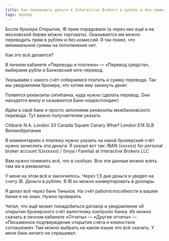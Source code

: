 ```yaml
---
title: Как переводить деньги в Interactive Brokers в рублях и без комиссий
tags: брокер
---
```

Босле брокера Открытие, IB прям порадовали (а через них ещё и на московской бирже можно торговать). Оказывается им можно переводить прям в рублях и без комиссий. Я так понял, что минимальной суммы на пополенение нет.

Как это всё делается?

В личном кабинете «Переводы и платежи» — «Перевод средств», выбираем рубли и Банковский wire-перевод.

Указываем с какого счёт собираемся платить и сумму перевода. Так мы уведомляем брокера, что хотим ему закинуть денег.

Появятся реквизиты ситибанка, куда нужно сделать перевод. Они находятся внизу и называются Банк-корреспондент.

Идём в свой банк и просто заполняем реквизиты межбанковского перевода. Тут важно получаетелем указать

Citibank N.A. London
33 Canada Square
Canary Wharf
London E14 5LB
Великобритания

В комментариях к платежу нужно указать на какой брокерский счёт нужно зачислить эти деньги. Я указал вот так: IBAN (хххххх) for personal broker account (Uхххххх) / (Imya I Familia) at Interactive Brokers LLC

Вам нужно поменять всё, что в скобках. Все эти данные можно взять там же в реквизитах.

У меня на этом всё и закончилось. Через 1,5 дня деньги я увидел на счету IB. Деньги в рублях. В IB их можно конвертировать в доллары.

Я делал всё через банк Тиньков. На счёт работоспособности в вашем банке я не знаю. Нужно проверять.

Читал, что ещё может понадобиться договор и уведомление об открытии брокерского счёт валютному контролю банка. Их можно скачать в личном кабинете «Отчеты» — «Другие отчеты» — «Письменное подтверждение открытия счёта и клиенсткое соглашение» Там можно выбрать на каком языке это всё скачать. У меня банк ничего не спрашивал.